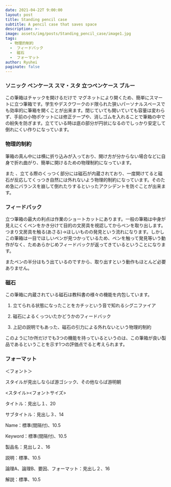 ```yaml
---
date: 2021-04-22T 9:00:00
layout: post
title: Standing pencil case
subtitle: A pencil case that saves space
description: >-
image: assets/img/posts/Standing_pencil_case/image1.jpg
tags: 
  - 物理的制約
  -  フィードバック
  -  磁石
  -  フォーマット
author: Ryuhei
paginate: false
---
```


### ソニック ペンケース スマ・スタ 立つペンケース ブルー
この筆箱はチャックを開けるだけで
マグネットにより開くため、簡単にスマートに立つ筆箱です。学生やデスクワークのド限られた狭いパーソナルスペースでも効率的に筆箱を開くことが出来ます。閉じていても開いていても容量は変わらず、手前の小物ポケットには修正テープや、消しゴムを入れることで筆箱の中での紛失を防ぎます。立てている時は底の部分が円状になるのでしっかり安定して倒れにくい作りになっています。

### 物理的制約
筆箱の真ん中には横に折り込みが入っており、開け方が分からない場合などに自身で折れ曲がり、簡単に開けるための物理制約になっています。

また
、立てる際のくっつく部分には磁石が内蔵されており、一度開けてると磁石が反応してくっつき自然には外れないよう物理的制約になっています。そのため急にバランスを崩して倒れたりするといったアクシデントを防ぐことが出来ます。

### フィードバック
立つ筆箱の最大の利点は作業のショートカットにあります。一般の筆箱は中身が見えにくくペンをかき分けて目的の文房具を視認してからペンを取り出します。つまり文房具を触る(あさる)→ほしいものの発見という流れになります。しかしこの筆箱は一目でほしいペンが見つかっているため、ペンを触って発見等いう動作がなく、ためあらかじめフィードバックが返ってきているということになります。

またペンの半分はもう出ているのですから、取り出すという動作もほとんど必要ありません。

### 磁石
 この筆箱に内蔵されている磁石は教科書の様々の機能を内包しています。

1.  立てられる状態になったことをカチッという音で知れるシグニファイア

2.  磁石によるくっついたかどうかのフィードバック

3.  上記の説明でもあった、磁石の引力による外れないという物理的制約

このように1か所だけでも3つの機能を持っているというのは、この筆箱が良い製品であるということを示す1つの評価点でると考えられます。

### フォーマット
＜フォント＞

スタイルが見出しならば游ゴシック、その他ならば游明朝

&lt;スタイル&gt;&lt;フォントサイズ&gt;

タイトル：見出し１、20

サブタイトル：見出し３、14

Name：標準(間隔付)、10.5

Keyword：標準(間隔付)、10.5

製品名：見出し２、16

説明：標準、10.5

論理A、論理B、要因、フォーマット：見出し２、16

解説：標準、10.5

